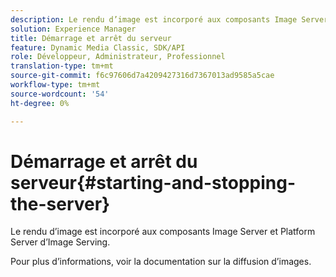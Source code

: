 ```yaml
---
description: Le rendu d’image est incorporé aux composants Image Server et Platform Server d’Image Serving.
solution: Experience Manager
title: Démarrage et arrêt du serveur
feature: Dynamic Media Classic, SDK/API
role: Développeur, Administrateur, Professionnel
translation-type: tm+mt
source-git-commit: f6c97606d7a4209427316d7367013ad9585a5cae
workflow-type: tm+mt
source-wordcount: '54'
ht-degree: 0%

---
```



# Démarrage et arrêt du serveur{#starting-and-stopping-the-server}

Le rendu d’image est incorporé aux composants Image Server et Platform Server d’Image Serving.

Pour plus d’informations, voir la documentation sur la diffusion d’images.

